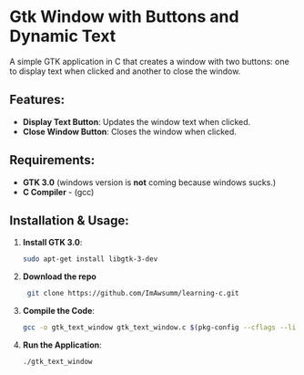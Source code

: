 # Gtk Window with Buttons and Dynamic Text

A simple GTK application in C that creates a window with two buttons: one to display text when clicked and another to close the window.

## Features:
- **Display Text Button**: Updates the window text when clicked.
- **Close Window Button**: Closes the window when clicked.

## Requirements:
- **GTK 3.0**
    (windows version is **not** coming because windows sucks.)
- **C Compiler**
      - (gcc)

## Installation & Usage:

1. **Install GTK 3.0**:
   ```bash
   sudo apt-get install libgtk-3-dev
   ```
2. **Download the repo**
   ```bash
    git clone https://github.com/ImAwsumm/learning-c.git
   ```
3. **Compile the Code**:
   ```bash
   gcc -o gtk_text_window gtk_text_window.c $(pkg-config --cflags --libs gtk+-3.0)
   ```

4. **Run the Application**:
   ```bash
   ./gtk_text_window
   ```
